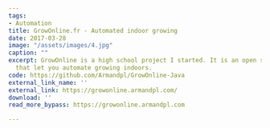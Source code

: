 ```yaml
---
tags:
- Automation
title: GrowOnline.fr - Automated indoor growing
date: 2017-03-28
image: "/assets/images/4.jpg"
caption: ""
excerpt: GrowOnline is a high school project I started. It is an open source system
  that let you automate growing indoors.
code: https://github.com/Armandpl/GrowOnline-Java
external_link_name: ''
external_link: https://growonline.armandpl.com/
download: ''
read_more_bypass: https://growonline.armandpl.com

---
```


